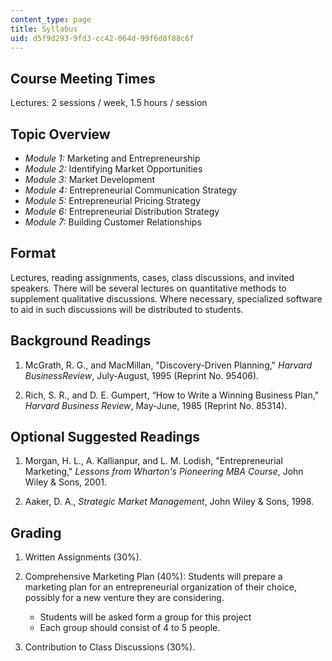 ```yaml
---
content_type: page
title: Syllabus
uid: d5f9d293-9fd3-cc42-064d-99f6d8f88c6f
---
```


Course Meeting Times
--------------------

Lectures: 2 sessions / week, 1.5 hours / session

Topic Overview
--------------

*   _Module 1:_ Marketing and Entrepreneurship
*   _Module 2:_ Identifying Market Opportunities
*   _Module 3:_ Market Development
*   _Module 4:_ Entrepreneurial Communication Strategy
*   _Module 5:_ Entrepreneurial Pricing Strategy
*   _Module 6:_ Entrepreneurial Distribution Strategy
*   _Module 7:_ Building Customer Relationships

Format
------

Lectures, reading assignments, cases, class discussions, and invited speakers. There will be several lectures on quantitative methods to supplement qualitative discussions. Where necessary, specialized software to aid in such discussions will be distributed to students.

Background Readings
-------------------

1.  McGrath, R. G., and MacMillan, "Discovery-Driven Planning," _Harvard BusinessReview_, July-August, 1995 (Reprint No. 95406).
    
2.  Rich, S. R., and D. E. Gumpert, “How to Write a Winning Business Plan," _Harvard Business Review_, May-June, 1985 (Reprint No. 85314).
    

Optional Suggested Readings
---------------------------

1.  Morgan, H. L., A. Kallianpur, and L. M. Lodish, "Entrepreneurial Marketing," _Lessons from Wharton's Pioneering MBA Course_, John Wiley & Sons, 2001.
    
2.  Aaker, D. A., _Strategic Market Management_, John Wiley & Sons, 1998.
    

Grading
-------

1.  Written Assignments (30%).
    
2.  Comprehensive Marketing Plan (40%): Students will prepare a marketing plan for an entrepreneurial organization of their choice, possibly for a new venture they are considering.
    
    *   Students will be asked form a group for this project
    *   Each group should consist of 4 to 5 people.
3.  Contribution to Class Discussions (30%).
